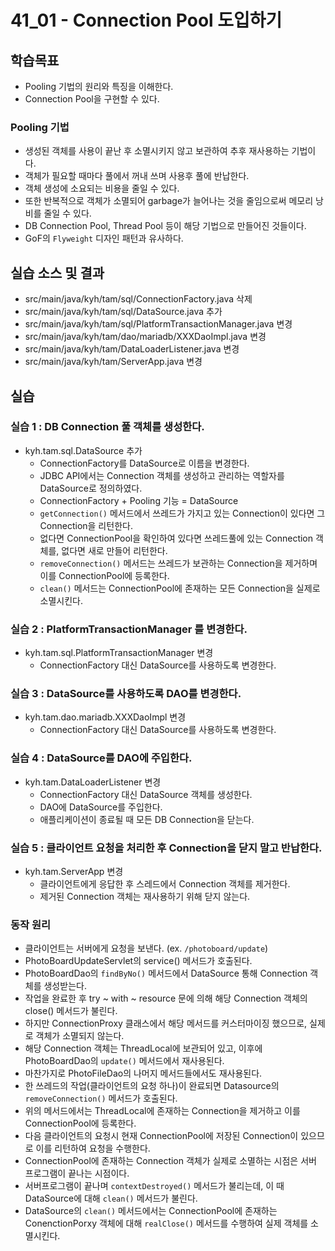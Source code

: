 # 41_01 - Connection Pool 도입하기

## 학습목표

- Pooling 기법의 원리와 특징을 이해한다.
- Connection Pool을 구현할 수 있다.

### Pooling 기법
- 생성된 객체를 사용이 끝난 후 소멸시키지 않고 보관하여 추후 재사용하는 기법이다.
- 객체가 필요할 때마다 풀에서 꺼내 쓰며 사용후 풀에 반납한다.
- 객체 생성에 소요되는 비용을 줄일 수 있다.
- 또한 반복적으로 객체가 소멸되어 garbage가 늘어나는 것을 줄임으로써 메모리 낭비를 줄일 수 있다.
- DB Connection Pool, Thread Pool 등이 해당 기법으로 만들어진 것들이다.
- GoF의 `Flyweight` 디자인 패턴과 유사하다.

## 실습 소스 및 결과

- src/main/java/kyh/tam/sql/ConnectionFactory.java 삭제
- src/main/java/kyh/tam/sql/DataSource.java 추가
- src/main/java/kyh/tam/sql/PlatformTransactionManager.java 변경
- src/main/java/kyh/tam/dao/mariadb/XXXDaoImpl.java 변경
- src/main/java/kyh/tam/DataLoaderListener.java 변경
- src/main/java/kyh/tam/ServerApp.java 변경

## 실습  

### 실습 1 : DB Connection 풀 객체를 생성한다.

- kyh.tam.sql.DataSource 추가
  - ConnectionFactory를 DataSource로 이름을 변경한다.
  - JDBC API에서는 Connection 객체를 생성하고 관리하는 역할자를 DataSource로 정의하였다. 
  - ConnectionFactory + Pooling 기능 = DataSource
  - `getConnection()` 메서드에서 쓰레드가 가지고 있는 Connection이 있다면 그 Connection을 리턴한다.
  - 없다면 ConnectionPool을 확인하여 있다면 쓰레드풀에 있는 Connection 객체를, 없다면 새로 만들어 리턴한다.
  - `removeConnection()` 메서드는 쓰레드가 보관하는 Connection을 제거하며 이를 ConnectionPool에 등록한다.
  - `clean()` 메서드는 ConnectionPool에 존재하는 모든 Connection을 실제로 소멸시킨다.
  
### 실습 2 : PlatformTransactionManager 를 변경한다.

- kyh.tam.sql.PlatformTransactionManager 변경
  - ConnectionFactory 대신 DataSource를 사용하도록 변경한다.

### 실습 3 : DataSource를 사용하도록 DAO를 변경한다.

- kyh.tam.dao.mariadb.XXXDaoImpl 변경
  - ConnectionFactory 대신 DataSource를 사용하도록 변경한다.
  
### 실습 4 : DataSource를 DAO에 주입한다.

- kyh.tam.DataLoaderListener 변경
  - ConnectionFactory 대신 DataSource 객체를 생성한다.
  - DAO에 DataSource를 주입한다.
  - 애플리케이션이 종료될 때 모든 DB Connection을 닫는다.
  
### 실습 5 : 클라이언트 요청을 처리한 후 Connection을 닫지 말고 반납한다.

- kyh.tam.ServerApp 변경
  - 클라이언트에게 응답한 후 스레드에서 Connection 객체를 제거한다.
  - 제거된 Connection 객체는 재사용하기 위해 닫지 않는다.

### 동작 원리
- 클라이언트는 서버에게 요청을 보낸다. (ex. `/photoboard/update`)
- PhotoBoardUpdateServlet의 service() 메서드가 호출된다.
- PhotoBoardDao의 `findByNo()` 메서드에서 DataSource 통해 Connection 객체를 생성받는다.
- 작업을 완료한 후 try ~ with ~ resource 문에 의해 해당 Connection 객체의 close() 메서드가 불린다.
- 하지만 ConnectionProxy 클래스에서 해당 메서드를 커스터마이징 했으므로, 실제로 객체가 소멸되지 않는다.
- 해당 Connection 객체는 ThreadLocal에 보관되어 있고, 이후에 PhotoBoardDao의 `update()` 메서드에서 재사용된다.
- 마찬가지로 PhotoFileDao의 나머지 메서드들에서도 재사용된다.
- 한 쓰레드의 작업(클라이언트의 요청 하나)이 완료되면 Datasource의 `removeConnection()` 메서드가 호출된다.
- 위의 메서드에서는 ThreadLocal에 존재하는 Connection을 제거하고 이를 ConnectionPool에 등록한다.
- 다음 클라이언트의 요청시 현재 ConnectionPool에 저장된  Connection이 있으므로 이를 리턴하여 요청을 수행한다.
- ConnectionPool에 존재하는 Connection 객체가 실제로 소멸하는 시점은 서버 프로그램이 끝나는 시점이다.
- 서버프로그램이 끝나며 `contextDestroyed()` 메서드가 불리는데, 이 때 DataSource에 대해 `clean()` 메서드가 불린다.
- DataSource의 `clean()` 메서드에서는 ConnectionPool에 존재하는 ConenctionPorxy 객체에 대해 `realClose()` 메서드를 수행하여 실제 객체를 소멸시킨다.